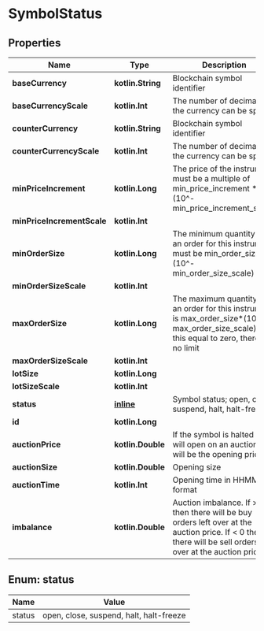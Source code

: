 
# SymbolStatus

## Properties
Name | Type | Description | Notes
------------ | ------------- | ------------- | -------------
**baseCurrency** | **kotlin.String** | Blockchain symbol identifier |  [optional]
**baseCurrencyScale** | **kotlin.Int** | The number of decimals the currency can be split in |  [optional]
**counterCurrency** | **kotlin.String** | Blockchain symbol identifier |  [optional]
**counterCurrencyScale** | **kotlin.Int** | The number of decimals the currency can be split in |  [optional]
**minPriceIncrement** | **kotlin.Long** | The price of the instrument must be a multiple of min_price_increment * (10^-min_price_increment_scale) |  [optional]
**minPriceIncrementScale** | **kotlin.Int** |  |  [optional]
**minOrderSize** | **kotlin.Long** | The minimum quantity for an order for this instrument must be min_order_size*(10^-min_order_size_scale) |  [optional]
**minOrderSizeScale** | **kotlin.Int** |  |  [optional]
**maxOrderSize** | **kotlin.Long** | The maximum quantity for an order for this instrument is max_order_size*(10^-max_order_size_scale). If this equal to zero, there is no limit |  [optional]
**maxOrderSizeScale** | **kotlin.Int** |  |  [optional]
**lotSize** | **kotlin.Long** |  |  [optional]
**lotSizeScale** | **kotlin.Int** |  |  [optional]
**status** | [**inline**](#StatusEnum) | Symbol status; open, close, suspend, halt, halt-freeze. |  [optional]
**id** | **kotlin.Long** |  |  [optional]
**auctionPrice** | **kotlin.Double** | If the symbol is halted and will open on an auction, this will be the opening price. |  [optional]
**auctionSize** | **kotlin.Double** | Opening size |  [optional]
**auctionTime** | **kotlin.Int** | Opening time in HHMM format |  [optional]
**imbalance** | **kotlin.Double** | Auction imbalance. If &gt; 0 then there will be buy orders left over at the auction price. If &lt; 0 then there will be sell orders left over at the auction price. |  [optional]


<a name="StatusEnum"></a>
## Enum: status
Name | Value
---- | -----
status | open, close, suspend, halt, halt-freeze



